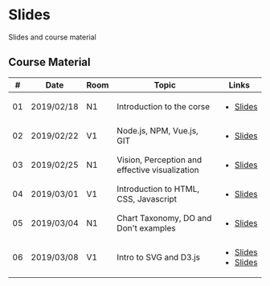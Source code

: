 # Slides
Slides and course material

## Course Material
|#|Date  | Room | Topic | Links |
|--|--|--|--|--|
| 01 | 2019/02/18 | N1 |  Introduction to the corse | <ul><li>[Slides](VA_Lesson1_introcourse.pdf)</li></ul> |
| 02 | 2019/02/22 | V1 |  Node.js, NPM, Vue.js, GIT | <ul><li>[Slides](VA_Lesson2_nodejs_npm_git.pdf)</li></ul> |
| 03 | 2019/02/25 | N1 |  Vision, Perception and effective visualization | <ul><li>[Slides](VA_Lesson3_vision_perception.pdf)</li></ul> |
| 04 | 2019/03/01 | V1 |  Introduction to HTML, CSS, Javascript | <ul><li>[Slides](VA_Lesson4_html_css_js.pdf)</li></ul> |
| 05 | 2019/03/04 | N1 |  Chart Taxonomy, DO and Don't examples | <ul><li>[Slides](VA_Lesson5_doanddonts.pdf)</li></ul> |
| 06 | 2019/03/08 | V1 |  Intro to SVG and D3.js | <ul><li>[Slides](VA_Lesson6_svg.pdf)</li><li>[Slides](VA_Lesson6_d3js_intro.pdf)</li></ul> |
